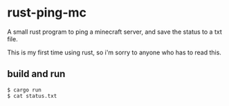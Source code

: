 # rust-ping-mc
A small rust program to ping a minecraft server, and save the status to a txt file.

This is my first time using rust, so i'm sorry to anyone who has to read this.

## build and run
```console
$ cargo run
$ cat status.txt
```
